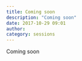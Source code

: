 ```yaml
---
title: Coming soon
description: "Coming soon"
date: 2017-10-29 09:01
author:
category: sessions
---
```

Coming soon
